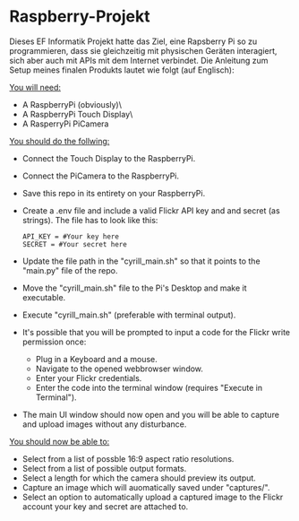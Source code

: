 # Raspberry-Projekt
Dieses EF Informatik Projekt hatte das Ziel, eine Rapsberry Pi so zu programmieren, dass sie gleichzeitig mit physischen Geräten interagiert, sich aber auch mit APIs mit dem Internet verbindet. Die Anleitung zum Setup meines finalen Produkts lautet wie folgt (auf Englisch):

<ins>You will need:</ins>  
- A RaspberryPi (obviously)\
- A RaspberryPi Touch Display\
- A RasperryPi PiCamera

<ins>You should do the follwing:</ins>  
- Connect the Touch Display to the RaspberryPi.
- Connect the PiCamera to the RaspberryPi.
- Save this repo in its entirety on your RaspberryPi.
- Create a .env file and include a valid Flickr API key and and secret (as strings).
    The file has to look like this:
    ```
    API_KEY = #Your key here
    SECRET = #Your secret here
    ```

- Update the file path in the "cyrill_main.sh" so that it points to the "main.py" file of the repo.
- Move the "cyrill_main.sh" file to the Pi's Desktop and make it executable.
- Execute "cyrill_main.sh" (preferable with terminal output).
- It's possible that you will be prompted to input a code for the Flickr write permission once:
    - Plug in a Keyboard and a mouse.
    - Navigate to the opened webbrowser window.
    - Enter your Flickr credentials.
    - Enter the code into the terminal window (requires "Execute in Terminal").
- The main UI window should now open and you will be able to capture and upload images without any disturbance.

<ins>You should now be able to:</ins>  
- Select from a list of possble 16:9 aspect ratio resolutions.
- Select from a list of possible output formats.
- Select a length for which the camera should preview its output.
- Capture an image which will auomatically saved under "captures/".
- Select an option to automatically upload a captured image to the Flickr account your key and secret are attached to.